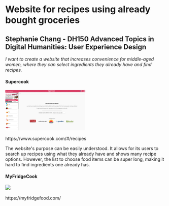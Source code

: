 # Website for recipes using already bought groceries
## Stephanie Chang - DH150 Advanced Topics in Digital Humanities: User Experience Design
*I want to create a website that increases convenience for middle-aged women, where they can select ingredients they already have and find recipes.*  

#### **Supercook**
<img src="./supercook.png" width="50%">
<p> https://www.supercook.com/#/recipes </p>
<p> The website's purpose can be easily understood. It allows for its users to search up recipes using what they already have and shows many recipe options. However, the list to choose food items can be super long, making it hard to find ingredients one already has. 


#### **MyFridgeCook**
<img src="./myfridgecook.png" width="50%">
<p> https://myfridgefood.com/ </p>
